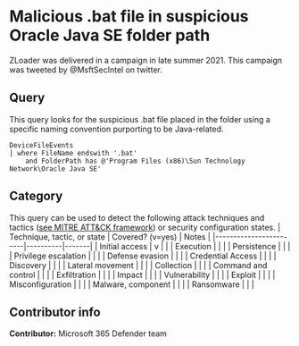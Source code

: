 # Malicious .bat file in suspicious Oracle Java SE folder path
ZLoader was delivered in a campaign in late summer 2021. This campaign was tweeted by @MsftSecIntel on twitter. 

## Query
This query looks for the suspicious .bat file placed in the folder using a specific naming convention purporting to be Java-related.
```
DeviceFileEvents
| where FileName endswith '.bat'
    and FolderPath has @'Program Files (x86)\Sun Technology Network\Oracle Java SE'
```


## Category

This query can be used to detect the following attack techniques and tactics ([see MITRE ATT&CK framework](https://attack.mitre.org/)) or security configuration states.
| Technique, tactic, or state | Covered? (v=yes) | Notes |
|------------------------|----------|-------|
| Initial access | v |  |
| Execution |  |  |
| Persistence |  |  |
| Privilege escalation |  |  |
| Defense evasion |  |  |
| Credential Access |  |  |
| Discovery |  |  |
| Lateral movement |  |  |
| Collection |  |  |
| Command and control |  |  |
| Exfiltration |  |  |
| Impact |  |  |
| Vulnerability |  |  |
| Exploit |  |  |
| Misconfiguration |  |  |
| Malware, component |  |  |
| Ransomware |  |  |

## Contributor info

**Contributor:** Microsoft 365 Defender team
